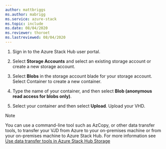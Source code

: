 ```yaml
---
author: mattbriggs
ms.author: mabrigg
ms.service: azure-stack
ms.topic: include
ms.date: 08/04/2020
ms.reviewer: thoroet
ms.lastreviewed: 08/04/2020
---
```


1. Sign in to the Azure Stack Hub user portal.

2. Select **Storage Accounts** and select an existing storage account or create a new storage account.

3. Select **Blobs** in the storage account blade for your storage account. Select Container to create a new container.

4. Type the name of your container, and then select **Blob (anonymous read access for blobs only)**.

5. Select your container and then select **Upload**. Upload your VHD.

> [!NOTE]  
> You can use a command-line tool such as AzCopy, or other data transfer tools, to transfer your VJD from Azure to your on-premises machine or from your on-premises machine to Azure Stack Hub. For more information see [Use data transfer tools in Azure Stack Hub Storage](/azure-stack/user/azure-stack-storage-transfer)